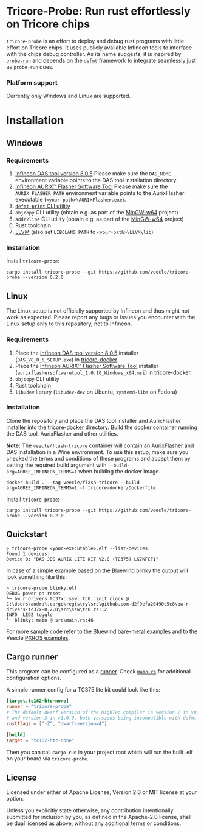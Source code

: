 # Tricore-Probe: Run rust effortlessly on Tricore chips

`tricore-probe` is an effort to deploy and debug rust programs with little effort
on Tricore chips. It uses publicly available Infineon tools to interface with the
chips debug controller. As its name suggests, it is inspired by [`probe-run`](https://crates.io/crates/probe-run) and depends 
on the [`defmt`](https://defmt.ferrous-systems.com/) framework to integrate seamlessly just as `probe-run` does.

### Platform support
Currently only Windows and Linux are supported.

# Installation

## Windows

### Requirements

1. [Infineon DAS tool version 8.0.5](https://www.infineon.com/cms/en/product/promopages/das/)
    Please make sure the `DAS_HOME` environment variable points to the DAS tool installation directory.
2. [Infineon AURIX™ Flasher Software Tool](https://softwaretools.infineon.com/tools/com.ifx.tb.tool.aurixflashersoftwaretool)
   Please make sure the `AURIX_FLASHER_PATH` environment variable points to the AurixFlasher executable (`<your-path>\AURIXFlasher.exe`).
3. [`defmt-print` CLI utility](https://crates.io/crates/defmt-print)
4. `objcopy` CLI utility (obtain e.g. as part of the [MinGW-w64](https://www.mingw-w64.org/) project)
5. `addr2line` CLI utility (obtain e.g. as part of the [MinGW-w64](https://www.mingw-w64.org/) project)
6. Rust toolchain
7. [LLVM](https://github.com/llvm/llvm-project/releases) (also set `LIBCLANG_PATH` to `<your-path>\LLVM\lib`)

### Installation
Install `tricore-probe`:
```shell
cargo install tricore-probe --git https://github.com/veecle/tricore-probe --version 0.2.0
```

## Linux

The Linux setup is not officially supported by Infineon and thus might not work as expected.
Please report any bugs or issues you encounter with the Linux setup only to this repository, not to Infineon.

### Requirements

1. Place the [Infineon DAS tool version 8.0.5](https://www.infineon.com/cms/en/product/promopages/das/) installer (`DAS_V8_0_5_SETUP.exe`) in [tricore-docker](tricore-docker).
2. Place the [Infineon AURIX™ Flasher Software Tool](https://softwaretools.infineon.com/tools/com.ifx.tb.tool.aurixflashersoftwaretool) installer (`aurixflashersoftwaretool_1.0.10_Windows_x64.msi`) in [tricore-docker](tricore-docker).
3. `objcopy` CLI utility
4. Rust toolchain
5. `libudev` library (`libudev-dev` on Ubuntu, `systemd-libs` on Fedora)

### Installation
Clone the repository and place the DAS tool installer and AurixFlasher installer into the [tricore-docker](tricore-docker) directory.
Build the docker container running the DAS tool, AurixFlasher and other utilities.

**Note:**
The `veecle/flash-tricore` container will contain an AurixFlasher and DAS installation in a Wine environment.
To use this setup, make sure you checked the terms and conditions of these programs and accept them by setting the required build argument with `--build-arg=AGREE_INFINEON_TERMS=1` when building the docker image.

```shell
docker build . --tag veecle/flash-tricore --build-arg=AGREE_INFINEON_TERMS=1 -f tricore-docker/Dockerfile
```

Install `tricore-probe`:
```shell
cargo install tricore-probe --git https://github.com/veecle/tricore-probe --version 0.2.0
```

## Quickstart

```
> tricore-probe <your-executable>.elf --list-devices
Found 1 devices:
Device 0: "DAS JDS AURIX LITE KIT V2.0 (TC375) LK7KFCF1"
```

In case of a simple example based on the [Bluewind blinky](https://github.com/bluewind-embedded-systems/bw-r-drivers-tc37x-examples/tree/main/blinky) the output will look something like this:

```
> tricore-probe blinky.elf
DEBUG power on reset
└─ bw_r_drivers_tc37x::ssw::tc0::init_clock @ C:\Users\andra\.cargo\registry\src\github.com-d2f9efa20490c5c8\bw-r-drivers-tc37x-0.2.0\src\ssw\tc0.rs:12
INFO  LED2 toggle
└─ blinky::main @ src\main.rs:46
```

For more sample code refer to the Bluewind [bare-metal examples](https://github.com/bluewind-embedded-systems/bw-r-drivers-tc37x-examples) and to the Veecle [PXROS examples](https://github.com/veecle/veecle-pxros/tree/main/examples).

## Cargo runner
This program can be configured as a [runner](https://doc.rust-lang.org/cargo/reference/config.html#targettriplerunner).
Check [`main.rs`](src/main.rs) for additional configuration options.

A simple runner config for a TC375 lite kit could look like this:

```toml
[target.tc162-htc-none]
runner = "tricore-probe"
# The default dwarf version of the HighTec compiler is version 2 in v0.2.0
# and version 3 in v1.0.0, both versions being incompatible with defmt location information.
rustflags = ["-Z", "dwarf-version=4"]

[build]
target = "tc162-htc-none"
```

Then you can call `cargo run` in your project root which will run the built .elf on your board via `tricore-probe`.

## License

Licensed under either of Apache License, Version 2.0 or MIT license at your option.

Unless you explicitly state otherwise, any contribution intentionally submitted for inclusion by you, as defined in the Apache-2.0 license, shall be dual licensed as above, without any additional terms or conditions.